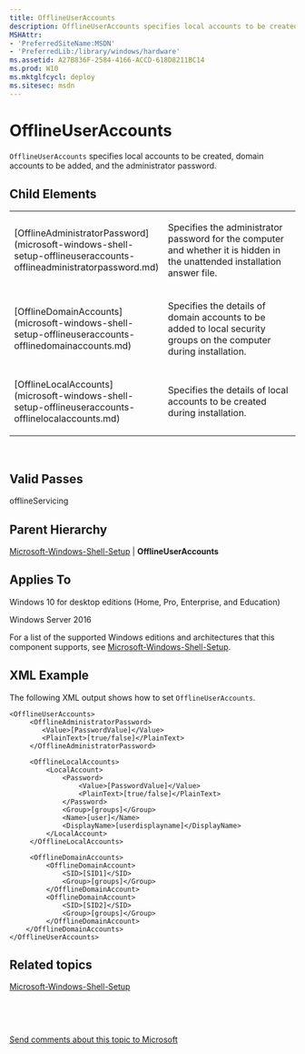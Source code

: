 ```yaml
---
title: OfflineUserAccounts
description: OfflineUserAccounts specifies local accounts to be created, domain accounts to be added, and the administrator password.
MSHAttr:
- 'PreferredSiteName:MSDN'
- 'PreferredLib:/library/windows/hardware'
ms.assetid: A27B836F-2584-4166-ACCD-618D8211BC14
ms.prod: W10
ms.mktglfcycl: deploy
ms.sitesec: msdn
---
```


# OfflineUserAccounts


`OfflineUserAccounts` specifies local accounts to be created, domain accounts to be added, and the administrator password.

## Child Elements


<table>
<colgroup>
<col width="50%" />
<col width="50%" />
</colgroup>
<tbody>
<tr class="odd">
<td><p>[OfflineAdministratorPassword](microsoft-windows-shell-setup-offlineuseraccounts-offlineadministratorpassword.md)</p></td>
<td><p>Specifies the administrator password for the computer and whether it is hidden in the unattended installation answer file.</p></td>
</tr>
<tr class="even">
<td><p>[OfflineDomainAccounts](microsoft-windows-shell-setup-offlineuseraccounts-offlinedomainaccounts.md)</p></td>
<td><p>Specifies the details of domain accounts to be added to local security groups on the computer during installation.</p></td>
</tr>
<tr class="odd">
<td><p>[OfflineLocalAccounts](microsoft-windows-shell-setup-offlineuseraccounts-offlinelocalaccounts.md)</p></td>
<td><p>Specifies the details of local accounts to be created during installation.</p></td>
</tr>
</tbody>
</table>

 

## Valid Passes


offlineServicing

## Parent Hierarchy


[Microsoft-Windows-Shell-Setup](microsoft-windows-shell-setup.md) | **OfflineUserAccounts**

## Applies To


Windows 10 for desktop editions (Home, Pro, Enterprise, and Education)

Windows Server 2016

For a list of the supported Windows editions and architectures that this component supports, see [Microsoft-Windows-Shell-Setup](microsoft-windows-shell-setup.md).

## XML Example


The following XML output shows how to set `OfflineUserAccounts`.

``` syntax
<OfflineUserAccounts>
     <OfflineAdministratorPassword>
        <Value>[PasswordValue]</Value>
        <PlainText>[true/false]</PlainText>
     </OfflineAdministratorPassword>

     <OfflineLocalAccounts>
         <LocalAccount>
             <Password>                                                
                 <Value>[PasswordValue]</Value>
                 <PlainText>[true/false]</PlainText>
             </Password>
             <Group>[groups]</Group>
             <Name>[user]</Name>
             <DisplayName>[userdisplayname]</DisplayName>
         </LocalAccount>
     </OfflineLocalAccounts>

     <OfflineDomainAccounts>
         <OfflineDomainAccount>
             <SID>[SID1]</SID>
             <Group>[groups]</Group>
         </OfflineDomainAccount>         
         <OfflineDomainAccount>
             <SID>[SID2]</SID>
             <Group>[groups]</Group>
         </OfflineDomainAccount>
    </OfflineDomainAccounts>
</OfflineUserAccounts>
```

## Related topics


[Microsoft-Windows-Shell-Setup](microsoft-windows-shell-setup.md)

 

 

[Send comments about this topic to Microsoft](mailto:wsddocfb@microsoft.com?subject=Documentation%20feedback%20%5Bp_unattend\p_unattend%5D:%20OfflineUserAccounts%20%20RELEASE:%20%2810/3/2016%29&body=%0A%0APRIVACY%20STATEMENT%0A%0AWe%20use%20your%20feedback%20to%20improve%20the%20documentation.%20We%20don't%20use%20your%20email%20address%20for%20any%20other%20purpose,%20and%20we'll%20remove%20your%20email%20address%20from%20our%20system%20after%20the%20issue%20that%20you're%20reporting%20is%20fixed.%20While%20we're%20working%20to%20fix%20this%20issue,%20we%20might%20send%20you%20an%20email%20message%20to%20ask%20for%20more%20info.%20Later,%20we%20might%20also%20send%20you%20an%20email%20message%20to%20let%20you%20know%20that%20we've%20addressed%20your%20feedback.%0A%0AFor%20more%20info%20about%20Microsoft's%20privacy%20policy,%20see%20http://privacy.microsoft.com/default.aspx. "Send comments about this topic to Microsoft")





